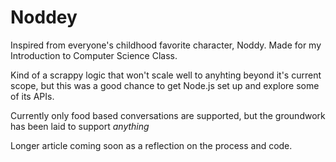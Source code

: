 # Noddey

Inspired from everyone's childhood favorite character, Noddy. Made for my Introduction to Computer Science Class.

Kind of a scrappy logic that won't scale well to anyhting beyond it's current scope, but this was a good chance to get Node.js set up and explore some of its APIs.

Currently only food based conversations are supported, but the groundwork has been laid to support *anything*

Longer article coming soon as a reflection on the process and code.